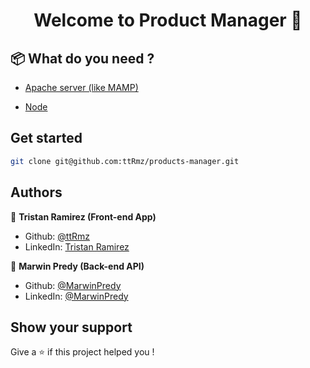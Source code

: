 <h1 align="center">Welcome to Product Manager 👋</h1>

## 📦 What do you need ?

- [Apache server (like MAMP)](https://www.mamp.info/fr/)

- [Node](https://nodejs.org/en/)

## Get started

```sh
git clone git@github.com:ttRmz/products-manager.git
```

## Authors

👤 **Tristan Ramirez (Front-end App)**

- Github: [@ttRmz](https://github.com/ttRmz)
- LinkedIn: [Tristan Ramirez](https://www.linkedin.com/in/tristan-ramirez-06347a132/)

👤 **Marwin Predy (Back-end API)**

- Github: [@MarwinPredy](https://github.com/MarwinPredy)
- LinkedIn: [@MarwinPredy](https://linkedin.com/in/MarwinPredy)

## Show your support

Give a ⭐️ if this project helped you !
